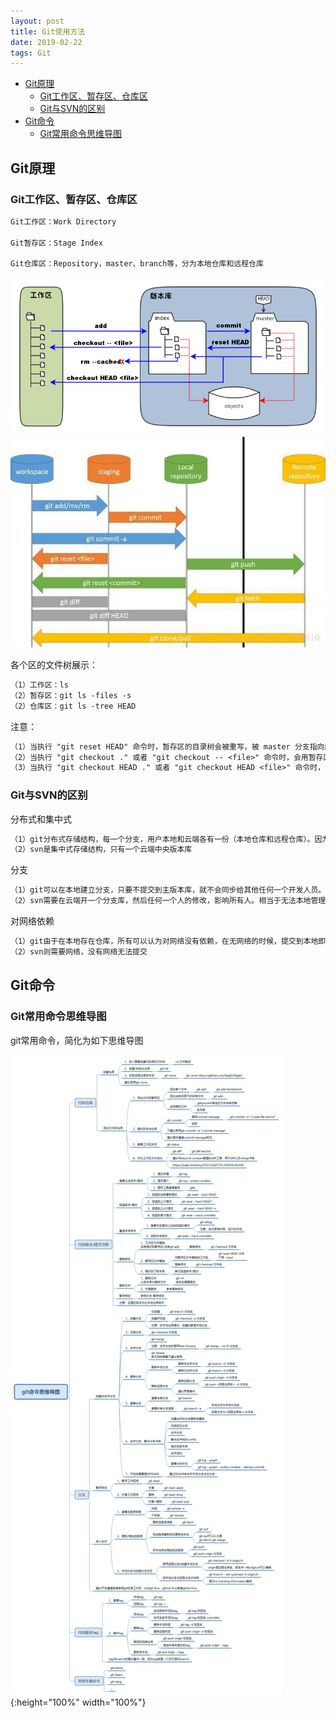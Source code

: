 ```yaml
---
layout: post
title: Git使用方法
date: 2019-02-22
tags: Git  
---
```


<!-- TOC -->

- [Git原理](#git原理)
    - [Git工作区、暂存区、仓库区](#git工作区暂存区仓库区)
    - [Git与SVN的区别](#git与svn的区别)
- [Git命令](#git命令)
    - [Git常用命令思维导图](#git常用命令思维导图)

<!-- /TOC -->

## Git原理

### Git工作区、暂存区、仓库区

```txt
Git工作区：Work Directory

Git暂存区：Stage Index

Git仓库区：Repository，master、branch等，分为本地仓库和远程仓库
```

![png](/images/post/git/1.png)  
![jpg](/images/post/git/2.jpg)  

各个区的文件树展示：  

```txt
（1）工作区：ls  
（2）暂存区：git ls -files -s
（2）仓库区：git ls -tree HEAD
```

注意：  

```txt
（1）当执行 "git reset HEAD" 命令时，暂存区的目录树会被重写，被 master 分支指向的目录树所替换，但是工作区不受影响。  
（2）当执行 "git checkout ." 或者 "git checkout -- <file>" 命令时，会用暂存区全部或指定的文件替换工作区的文件。这个操作很危险，会清除工作区中未添加到暂存区的改动。  
（3）当执行 "git checkout HEAD ." 或者 "git checkout HEAD <file>" 命令时，会用 HEAD 指向的 master 分支中的全部或者部分文件替换暂存区和以及工作区中的文件。这个命令也是极具危险性的，因为不但会清除工作区中未提交的改动，也会清除暂存区中未提交的改动。  
```


### Git与SVN的区别

分布式和集中式  

```txt
（1）git分布式存储结构，每一个分支，用户本地和云端各有一份（本地仓库和远程仓库）。因为是本地仓库和远程仓库，所以.git目录会远比.svn目录打  
（2）svn是集中式存储结构，只有一个云端中央版本库
```

分支  

```txt
（1）git可以在本地建立分支，只要不提交到主版本库，就不会同步给其他任何一个开发人员。当然也可以在云端建立分支主版本库，然后本地再另外建立分支，最后自己写的代码再整体同步到分支主版本库中。  
（2）svn需要在云端开一个分支库，然后任何一个人的修改，影响所有人。相当于无法本地管理个人分支代码。  
```

对网络依赖  

```txt
（1）git由于在本地存在仓库，所有可以认为对网络没有依赖，在无网络的时候，提交到本地即可，相当于一个本地历史提交记录的管理工具，特别适合本地开发，比如需要的时候本地回滚。  
（2）svn则需要网络，没有网络无法提交
```

## Git命令

### Git常用命令思维导图

git常用命令，简化为如下思维导图

![jpg](/images/post/git/git_one_page.jpg){:height="100%" width="100%"}


